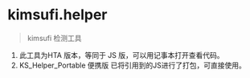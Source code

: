 # kimsufi.helper
> kimsufi 检测工具  
1. 此工具为HTA 版本，等同于 JS 版，可以用记事本打开查看代码。
2. KS_Helper_Portable 便携版 已将引用到的JS进行了打包，可直接使用。